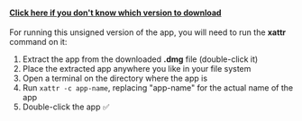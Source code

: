 #### [Click here if you don't know which version to download](https://support.apple.com/en-us/116943)

For running this unsigned version of the app, you will need to run the **xattr** command on it:
  1. Extract the app from the downloaded **.dmg** file (double-click it)
  2. Place the extracted app anywhere you like in your file system
  3. Open a terminal on the directory where the app is
  4. Run `xattr -c app-name`, replacing "app-name" for the actual name of the app
  5. Double-click the app ✅

